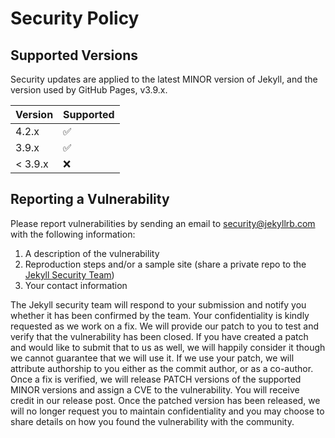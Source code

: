 # Security Policy

## Supported Versions

Security updates are applied to the latest MINOR version of Jekyll, and the version used by GitHub Pages, v3.9.x.

| Version | Supported          |
| ------- | ------------------ |
| 4.2.x   | :white_check_mark: |
| 3.9.x   | :white_check_mark: |
| < 3.9.x | :x:                |

## Reporting a Vulnerability

Please report vulnerabilities by sending an email to security@jekyllrb.com with the following information:

1. A description of the vulnerability
2. Reproduction steps and/or a sample site (share a private repo to the [Jekyll Security Team](docs/pages/team.md))
3. Your contact information

The Jekyll security team will respond to your submission and notify you whether it has been confirmed by the team.
Your confidentiality is kindly requested as we work on a fix. We will provide our patch to you to test and verify that the vulnerability has been closed.
If you have created a patch and would like to submit that to us as well, we will happily consider it though we cannot guarantee that we will use it. If we use your patch, we will attribute authorship to you either as the commit author, or as a co-author.
Once a fix is verified, we will release PATCH versions of the supported MINOR versions and assign a CVE to the vulnerability. You will receive credit in our release post.
Once the patched version has been released, we will no longer request you to maintain confidentiality and you may choose to share details on how you found the vulnerability with the community.

